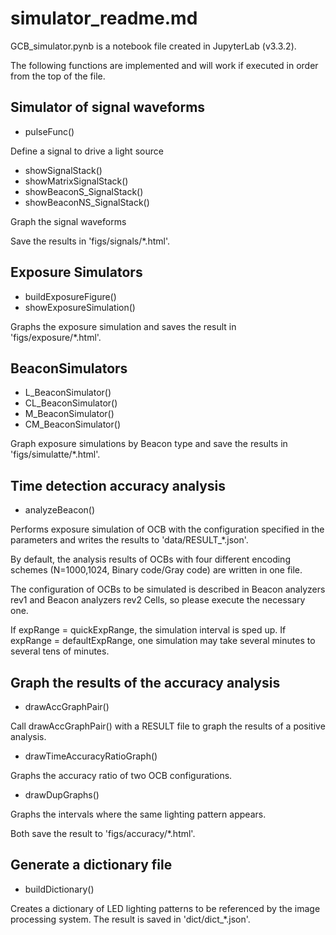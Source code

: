 # simulator_readme.md
GCB_simulator.pynb is a notebook file created in JupyterLab (v3.3.2).

The following functions are implemented and will work if executed in order from the top of the file.

## Simulator of signal waveforms
* pulseFunc()

Define a signal to drive a light source

* showSignalStack()
* showMatrixSignalStack()
* showBeaconS_SignalStack()
* showBeaconNS_SignalStack()

Graph the signal waveforms 

Save the results in 'figs/signals/*.html'.

## Exposure Simulators 
 * buildExposureFigure()
 * showExposureSimulation()
 
Graphs the exposure simulation and saves the result in 'figs/exposure/*.html'.

## BeaconSimulators 
 * L_BeaconSimulator()
 * CL_BeaconSimulator()
 * M_BeaconSimulator()
 * CM_BeaconSimulator()
 
Graph exposure simulations by Beacon type and save the results in 'figs/simulatte/*.html'.

## Time detection accuracy analysis
* analyzeBeacon()

Performs exposure simulation of OCB with the configuration specified in the parameters and writes the results to 'data/RESULT_*.json'.

By default, the analysis results of OCBs with four different encoding schemes (N=1000,1024, Binary code/Gray code) are written in one file.

The configuration of OCBs to be simulated is described in Beacon analyzers rev1 and Beacon analyzers rev2 Cells, so please execute the necessary one.

If expRange = quickExpRange, the simulation interval is sped up.
If expRange = defaultExpRange, one simulation may take several minutes to several tens of minutes.

## Graph the results of the accuracy analysis 
* drawAccGraphPair()

Call drawAccGraphPair() with a RESULT file to graph the results of a positive analysis.

* drawTimeAccuracyRatioGraph()

Graphs the accuracy ratio of two OCB configurations.

* drawDupGraphs()

Graphs the intervals where the same lighting pattern appears.

Both save the result to 'figs/accuracy/*.html'.

## Generate a dictionary file 
* buildDictionary()

Creates a dictionary of LED lighting patterns to be referenced by the image processing system.
The result is saved in 'dict/dict_*.json'.


